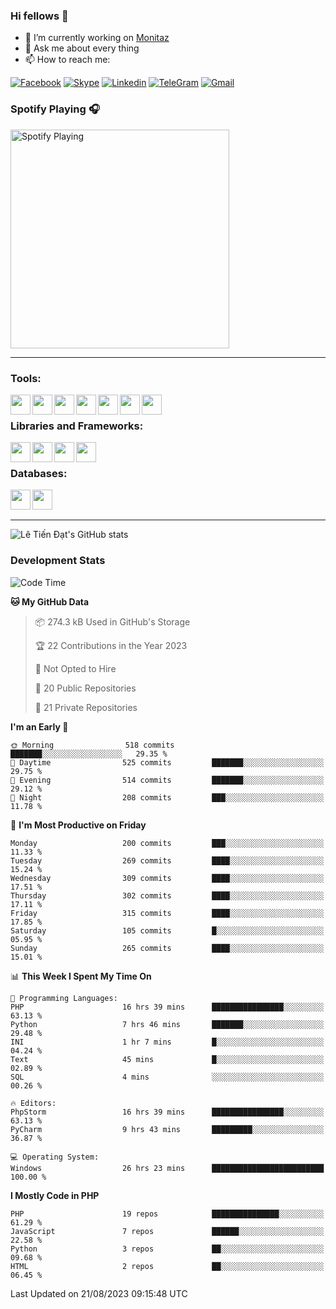 ### Hi fellows 👋
- 🔭 I’m currently working on [Monitaz](https://monitaz.com/)
- 💬 Ask me about every thing
- 📫 How to reach me:

[![Facebook](https://img.shields.io/badge/Facebook-0000FF?logo=facebook&logoColor=white)](https://www.facebook.com/le.dat155)
[![Skype](https://img.shields.io/badge/Skype-blue?logo=skype&logoColor=white)](https://join.skype.com/invite/lr2sd8ZndbWr)
[![Linkedin](https://img.shields.io/badge/LinkedIn-0A66C2?logo=linkedin)](https://www.linkedin.com/in/ti%E1%BA%BFn-%C4%91%E1%BA%A1t-l%C3%AA-ba267a232/)
[![TeleGram](https://img.shields.io/badge/telegram-EF0EFF?logo=telegram)](https://t.me/subibi1505)
[![Gmail](https://img.shields.io/badge/Gmail-green?logo=gmail)](mailto:tiendat15599.dev@gmail.com)

### Spotify Playing 🎧
[<img src="https://tiendat-spotify.vercel.app/api/spotify" alt="Spotify Playing" width="350" />](https://open.spotify.com/user/21wi7t5t4zyugx5mgetrdo7xa)

---

### Tools:
<img align='left' height="32" width="32" src="https://upload.wikimedia.org/wikipedia/commons/thumb/c/c9/PhpStorm_Icon.svg/2048px-PhpStorm_Icon.svg.png">
<img align='left' height="32" width="32" src="https://upload.wikimedia.org/wikipedia/commons/thumb/1/1d/PyCharm_Icon.svg/1200px-PyCharm_Icon.svg.png">
<img align='left' height="32" width="32" src="https://cdn2.iconfinder.com/data/icons/pack1-baco-flurry-icons-style/512/XAMPP.png">
<img align='left' height="32" width="32" src="https://www.docker.com/wp-content/uploads/2022/03/vertical-logo-monochromatic.png">
<img align='left' height="32" width="32" src="https://www.mamp.info/images/icons/mamp-pro.png">
<img align='left' height="32" width="32" src="https://www.puttygen.com/wp-content/uploads/2019/05/Termius.png">
<img align='left' height="32" width="32" src="https://1475031.s21i.faiusr.com/4/1/ABUIABAEGAAg3dWc8AUoq7a8hAIwgAg4gAg.png">
<br>

### Libraries and Frameworks:
<img align='left' height="32" width="32" src="https://i0.wp.com/phocode.com/wp-content/uploads/2019/11/scrapyLogo.png?fit=300%2C300&ssl=1&w=640">
<img align='left' height="32" width="32" src="https://upload.wikimedia.org/wikipedia/commons/thumb/9/9a/Laravel.svg/985px-Laravel.svg.png">
<img align='left' height="32" width="32" src="https://cdn.worldvectorlogo.com/logos/codeigniter.svg">
<img align='left' height="32" width="32" src="https://upload.wikimedia.org/wikipedia/commons/thumb/e/ea/Zend-framework.svg/2560px-Zend-framework.svg.png">
<br>

### Databases:
<img align='left' height="32" width="32" src="https://download.logo.wine/logo/MySQL/MySQL-Logo.wine.png">
<img align='left' height="32" width="32" src="https://seeklogo.com/images/E/elasticsearch-logo-C75C4578EC-seeklogo.com.png">

<br>
<br>

---
![Lê Tiến Đạt's GitHub stats](https://github-readme-stats.vercel.app/api?username=tiendat15599&show_icons=true&count_private=true&theme=tokyonight)
### Development Stats


<!--START_SECTION:waka-->
![Code Time](http://img.shields.io/badge/Code%20Time-412%20hrs%2041%20mins-blue)

**🐱 My GitHub Data** 

> 📦 274.3 kB Used in GitHub's Storage 
 > 
> 🏆 22 Contributions in the Year 2023
 > 
> 🚫 Not Opted to Hire
 > 
> 📜 20 Public Repositories 
 > 
> 🔑 21 Private Repositories 
 > 
**I'm an Early 🐤** 

```text
🌞 Morning                518 commits         ███████░░░░░░░░░░░░░░░░░░   29.35 % 
🌆 Daytime                525 commits         ███████░░░░░░░░░░░░░░░░░░   29.75 % 
🌃 Evening                514 commits         ███████░░░░░░░░░░░░░░░░░░   29.12 % 
🌙 Night                  208 commits         ███░░░░░░░░░░░░░░░░░░░░░░   11.78 % 
```
📅 **I'm Most Productive on Friday** 

```text
Monday                   200 commits         ███░░░░░░░░░░░░░░░░░░░░░░   11.33 % 
Tuesday                  269 commits         ████░░░░░░░░░░░░░░░░░░░░░   15.24 % 
Wednesday                309 commits         ████░░░░░░░░░░░░░░░░░░░░░   17.51 % 
Thursday                 302 commits         ████░░░░░░░░░░░░░░░░░░░░░   17.11 % 
Friday                   315 commits         ████░░░░░░░░░░░░░░░░░░░░░   17.85 % 
Saturday                 105 commits         █░░░░░░░░░░░░░░░░░░░░░░░░   05.95 % 
Sunday                   265 commits         ████░░░░░░░░░░░░░░░░░░░░░   15.01 % 
```


📊 **This Week I Spent My Time On** 

```text
💬 Programming Languages: 
PHP                      16 hrs 39 mins      ████████████████░░░░░░░░░   63.13 % 
Python                   7 hrs 46 mins       ███████░░░░░░░░░░░░░░░░░░   29.48 % 
INI                      1 hr 7 mins         █░░░░░░░░░░░░░░░░░░░░░░░░   04.24 % 
Text                     45 mins             █░░░░░░░░░░░░░░░░░░░░░░░░   02.89 % 
SQL                      4 mins              ░░░░░░░░░░░░░░░░░░░░░░░░░   00.26 % 

🔥 Editors: 
PhpStorm                 16 hrs 39 mins      ████████████████░░░░░░░░░   63.13 % 
PyCharm                  9 hrs 43 mins       █████████░░░░░░░░░░░░░░░░   36.87 % 

💻 Operating System: 
Windows                  26 hrs 23 mins      █████████████████████████   100.00 % 
```

**I Mostly Code in PHP** 

```text
PHP                      19 repos            ███████████████░░░░░░░░░░   61.29 % 
JavaScript               7 repos             ██████░░░░░░░░░░░░░░░░░░░   22.58 % 
Python                   3 repos             ██░░░░░░░░░░░░░░░░░░░░░░░   09.68 % 
HTML                     2 repos             ██░░░░░░░░░░░░░░░░░░░░░░░   06.45 % 
```




 Last Updated on 21/08/2023 09:15:48 UTC
<!--END_SECTION:waka-->
